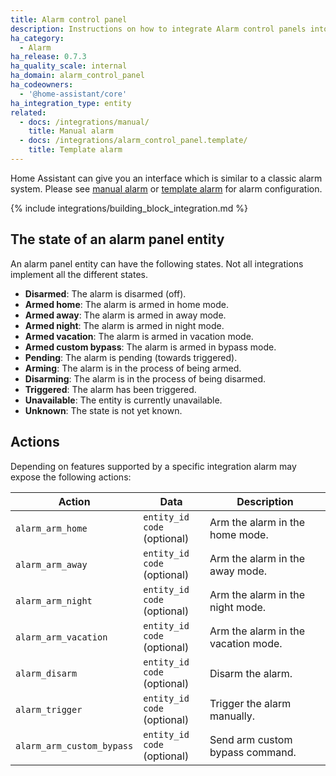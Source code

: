```yaml
---
title: Alarm control panel
description: Instructions on how to integrate Alarm control panels into Home Assistant.
ha_category:
  - Alarm
ha_release: 0.7.3
ha_quality_scale: internal
ha_domain: alarm_control_panel
ha_codeowners:
  - '@home-assistant/core'
ha_integration_type: entity
related:
  - docs: /integrations/manual/
    title: Manual alarm
  - docs: /integrations/alarm_control_panel.template/
    title: Template alarm
---
```


Home Assistant can give you an interface which is similar to a classic alarm system.
Please see [manual alarm](/integrations/manual) or [template alarm](/integrations/alarm_control_panel.template) for alarm configuration.

{% include integrations/building_block_integration.md %}

## The state of an alarm panel entity

An alarm panel entity can have the following states. Not all integrations implement all the different states.

- **Disarmed**: The alarm is disarmed (off).
- **Armed home**: The alarm is armed in home mode.
- **Armed away**: The alarm is armed in away mode.
- **Armed night**: The alarm is armed in night mode.
- **Armed vacation**: The alarm is armed in vacation mode.
- **Armed custom bypass**: The alarm is armed in bypass mode.
- **Pending**: The alarm is pending (towards triggered).
- **Arming**: The alarm is in the process of being armed.
- **Disarming**: The alarm is in the process of being disarmed.
- **Triggered**: The alarm has been triggered.
- **Unavailable**: The entity is currently unavailable.
- **Unknown**: The state is not yet known.


## Actions

Depending on features supported by a specific integration alarm may expose the following actions:

| Action                    | Data                               | Description                         |
| ------------------------- | ---------------------------------- | ----------------------------------- |
| `alarm_arm_home`          | `entity_id` <br> `code` (optional) | Arm the alarm in the home mode.     |
| `alarm_arm_away`          | `entity_id` <br> `code` (optional) | Arm the alarm in the away mode.     |
| `alarm_arm_night`         | `entity_id` <br> `code` (optional) | Arm the alarm in the night mode.    |
| `alarm_arm_vacation`      | `entity_id` <br> `code` (optional) | Arm the alarm in the vacation mode. |
| `alarm_disarm`            | `entity_id` <br> `code` (optional) | Disarm the alarm.                   |
| `alarm_trigger`           | `entity_id` <br> `code` (optional) | Trigger the alarm manually.         |
| `alarm_arm_custom_bypass` | `entity_id` <br> `code` (optional) | Send arm custom bypass command.     |

